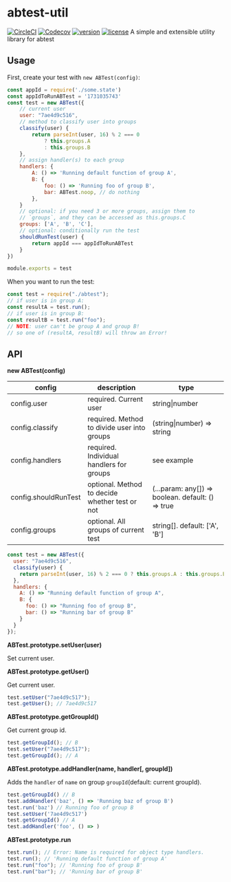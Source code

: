 # abtest-util

[![CircleCI](https://circleci.com/gh/Nikaple/abtest-util.svg?style=shield)](https://circleci.com/gh/Nikaple/abtest-util)
[![Codecov](https://img.shields.io/codecov/c/github/nikaple/abtest-util.svg)](https://codecov.io/gh/Nikaple/abtest-util)
[![version](https://img.shields.io/npm/v/abtest-util.svg)](https://www.npmjs.com/package/abtest-util)
[![license](https://img.shields.io/npm/l/abtest-util.svg)](https://www.npmjs.com/package/abtest-util)
A simple and extensible utility library for abtest

## Usage

First, create your test with `new ABTest(config)`:

```javascript
const appId = require('./some.state')
const appIdToRunABTest = '1731035743'
const test = new ABTest({
    // current user
    user: "7ae4d9c516",
    // method to classify user into groups
    classify(user) {
      	return parseInt(user, 16) % 2 === 0
        	? this.groups.A
        	: this.groups.B
    },
    // assign handler(s) to each group
    handlers: {
        A: () => 'Running default function of group A',
        B: {
            foo: () => 'Running foo of group B',
            bar: ABTest.noop, // do nothing
        },
    }
    // optional: if you need 3 or more groups, assign them to
    // `groups`, and they can be accessed as this.groups.C
    groups: ['A', 'B', 'C'],
    // optional: conditionally run the test
    shouldRunTest(user) {
    	return appId === appIdToRunABTest
	}
})

module.exports = test
```

When you want to run the test:

```javascript
const test = require("./abtest");
// if user is in group A:
const resultA = test.run();
// if user is in group B:
const resultB = test.run("foo");
// NOTE: user can't be group A and group B!
// so one of (resultA, resultB) will throw an Error!
```

## API

**new ABTest(config)**

| config               | description                                    | type                                              |
| -------------------- | ---------------------------------------------- | ------------------------------------------------- |
| config.user          | required. Current user                         | string\|number                                    |
| config.classify      | required. Method to divide user into groups    | (string\|number) => string                        |
| config.handlers      | required. Individual handlers for groups       | see example                                       |
| config.shouldRunTest | optional. Method to decide whether test or not | (...param: any[]) => boolean. default: () => true |
| config.groups        | optional. All groups of current test           | string[]. default: ['A', 'B']                     |

```javascript
const test = new ABTest({
  user: "7ae4d9c516",
  classify(user) {
    return parseInt(user, 16) % 2 === 0 ? this.groups.A : this.groups.B;
  },
  handlers: {
    A: () => "Running default function of group A",
    B: {
      foo: () => "Running foo of group B",
      bar: () => "Running bar of group B"
    }
  }
});
```

**ABTest.prototype.setUser(user)**

Set current user.

**ABTest.prototype.getUser()**

Get current user.

```javascript
test.setUser("7ae4d9c517");
test.getUser(); // 7ae4d9c517
```

**ABTest.prototype.getGroupId()**

Get current group id.

```javascript
test.getGroupId(); // B
test.setUser("7ae4d9c517");
test.getGroupId(); // A
```

**ABTest.prototype.addHandler(name, handler[, groupId])**

Adds the `handler` of `name` on group `groupId`(default: current groupId).

```javascript
test.getGroupId() // B
test.addHandler('baz', () => 'Running baz of group B')
test.run('baz') // Running foo of group B
test.setUser('7ae4d9c517')
test.getGroupId() // A
test.addHandler('foo', () => )
```

**ABTest.prototype.run**

```javascript
test.run(); // Error: Name is required for object type handlers.
test.run(); // 'Running default function of group A'
test.run("foo"); // 'Running foo of group B'
test.run("bar"); // 'Running bar of group B'
```
